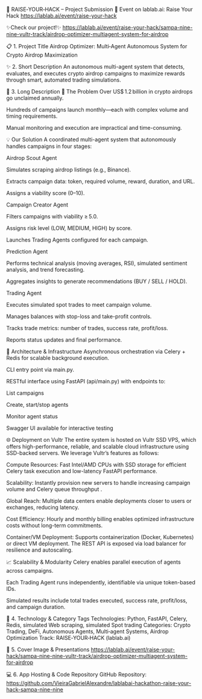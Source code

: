 🚀 RAISE‑YOUR‑HACK – Project Submission
🔗 Event on lablab.ai: Raise Your Hack
https://lablab.ai/event/raise-your-hack

✨Check our project!✨
https://lablab.ai/event/raise-your-hack/sampa-nine-nine-vultr-track/airdrop-optimizer-multiagent-system-for-airdrop

📋 1. Project Title
Airdrop Optimizer: Multi‑Agent Autonomous System for Crypto Airdrop Maximization

✨ 2. Short Description
An autonomous multi-agent system that detects, evaluates, and executes crypto airdrop campaigns to maximize rewards through smart, automated trading simulations.

📖 3. Long Description
🎯 The Problem
Over US$ 1.2 billion in crypto airdrops go unclaimed annually.

Hundreds of campaigns launch monthly—each with complex volume and timing requirements.

Manual monitoring and execution are impractical and time-consuming.

💡 Our Solution
A coordinated multi-agent system that autonomously handles campaigns in four stages:

Airdrop Scout Agent

Simulates scraping airdrop listings (e.g., Binance).

Extracts campaign data: token, required volume, reward, duration, and URL.

Assigns a viability score (0–10).

Campaign Creator Agent

Filters campaigns with viability ≥ 5.0.

Assigns risk level (LOW, MEDIUM, HIGH) by score.

Launches Trading Agents configured for each campaign.

Prediction Agent

Performs technical analysis (moving averages, RSI), simulated sentiment analysis, and trend forecasting.

Aggregates insights to generate recommendations (BUY / SELL / HOLD).

Trading Agent

Executes simulated spot trades to meet campaign volume.

Manages balances with stop-loss and take-profit controls.

Tracks trade metrics: number of trades, success rate, profit/loss.

Reports status updates and final performance.

🔧 Architecture & Infrastructure
Asynchronous orchestration via Celery + Redis for scalable background execution.

CLI entry point via main.py.

RESTful interface using FastAPI (api/main.py) with endpoints to:

List campaigns

Create, start/stop agents

Monitor agent status

Swagger UI available for interactive testing 

🌐 Deployment on Vultr
The entire system is hosted on Vultr SSD VPS, which offers high-performance, reliable, and scalable cloud infrastructure using SSD-backed servers. We leverage Vultr’s features as follows:

Compute Resources: Fast Intel/AMD CPUs with SSD storage for efficient Celery task execution and low-latency FastAPI performance.

Scalability: Instantly provision new servers to handle increasing campaign volume and Celery queue throughput .

Global Reach: Multiple data centers enable deployments closer to users or exchanges, reducing latency.

Cost Efficiency: Hourly and monthly billing enables optimized infrastructure costs without long-term commitments.

Container/VM Deployment: Supports containerization (Docker, Kubernetes) or direct VM deployment. The REST API is exposed via load balancer for resilience and autoscaling.

📈 Scalability & Modularity
Celery enables parallel execution of agents across campaigns.

Each Trading Agent runs independently, identifiable via unique token-based IDs.

Simulated results include total trades executed, success rate, profit/loss, and campaign duration.

🧩 4. Technology & Category Tags
Technologies: Python, FastAPI, Celery, Redis, simulated Web scraping, simulated Spot trading
Categories: Crypto Trading, DeFi, Autonomous Agents, Multi‑agent Systems, Airdrop Optimization
Track: RAISE‑YOUR‑HACK (lablab.ai)

📸 5. Cover Image & Presentations
https://lablab.ai/event/raise-your-hack/sampa-nine-nine-vultr-track/airdrop-optimizer-multiagent-system-for-airdrop

💻 6. App Hosting & Code Repository
GitHub Repository: https://github.com/VieiraGabrielAlexandre/lablabai-hackathon-raise-your-hack-sampa-nine-nine

